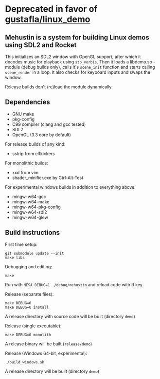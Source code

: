 # Deprecated in favor of [gustafla/linux_demo](https://github.com/gustafla/linux_demo)

## Mehustin is a system for building Linux demos using SDL2 and Rocket

This initializes an SDL2 window with OpenGL support, after which it
decodes music for playback using `stb_vorbis`.
Then it loads a libdemo.so -module (debug builds only), calls it's `scene_init`
function and starts calling `scene_render` in a loop. It also checks for
keyboard inputs and swaps the window.

Release builds don't (re)load the module dynamically.

## Dependencies

- GNU make
- pkg-config
- C99 compiler (clang and gcc tested)
- SDL2
- OpenGL (3.3 core by default)

For release builds of any kind:
- sstrip from elfkickers

For monolithic builds:
- xxd from vim
- shader_minifier.exe by Ctrl-Alt-Test

For experimental windows builds in addition to everything above:
- mingw-w64-gcc
- mingw-w64-make
- mingw-w64-pkg-config
- mingw-w64-sdl2
- mingw-w64-glew

## Build instructions

First time setup:
```
git submodule update --init
make libs
```

Debugging and editing:
```
make
```
Run with `MESA_DEBUG=1 ./debug/mehustin` and reload code with R key.

Release (separate files):
```
make DEBUG=0
make DEBUG=0 install
```
A release directory with source code will be built (directory `demo`)

Release (single executable):
```
make DEBUG=0 monolith
```
A release binary will be built (`release/demo`)

Release (Windows 64-bit, experimental):
```
./build_windows.sh
```
A release directory will be built (directory `demo`)
